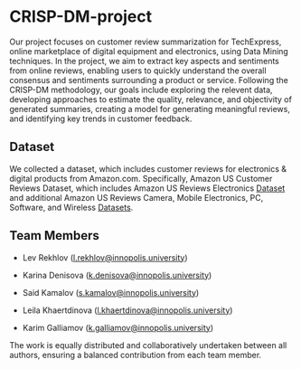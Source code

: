 # CRISP-DM-project

Our project focuses on customer review summarization for TechExpress, online marketplace of digital equipment and electronics, using Data Mining techniques. In the project, we aim to extract key aspects and sentiments from online reviews, enabling users to quickly understand the overall consensus and sentiments surrounding a product or service. Following the CRISP-DM methodology, our goals include exploring the relevent data, developing approaches to estimate the quality, relevance, and objectivity of generated summaries, creating a model for generating meaningful reviews, and identifying key trends in customer feedback. 

## Dataset
We collected a dataset, which includes customer reviews for electronics & digital products from Amazon.com. Specifically, Amazon US Customer Reviews Dataset, which includes Amazon US Reviews Electronics [Dataset](https://www.kaggle.com/datasets/mohitsharma527/amazon-reviews-us-electronics) and additional Amazon US Reviews Camera, Mobile Electronics, PC, Software, and Wireless [Datasets](https://www.kaggle.com/datasets/cynthiarempel/amazon-us-customer-reviews-dataset).

## Team Members

- Lev Rekhlov (l.rekhlov@innopolis.university)

- Karina Denisova (k.denisova@innopolis.university)

- Said Kamalov (s.kamalov@innopolis.university)

- Leila Khaertdinova (l.khaertdinova@innopolis.university)

- Karim Galliamov (k.galliamov@innopolis.university)

The work is equally distributed and collaboratively undertaken between all authors, ensuring a balanced contribution from each team member.
